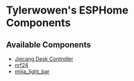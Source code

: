 # Tylerwowen's ESPHome Components

## Available Components

* [Jiecang Desk Controller](components/jiecang_desk_controller/)
* [nrf24](components/nrf24/)
* [mijia_light_bar](components/mijia_light_bar/)

